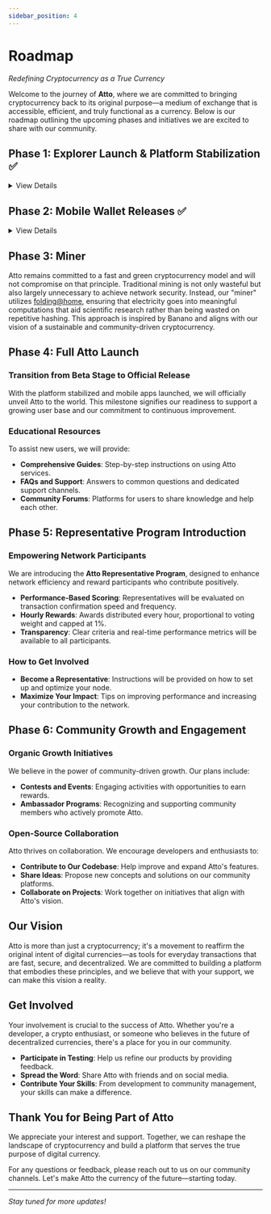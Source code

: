 ```yaml
---
sidebar_position: 4
---
```


# Roadmap

*Redefining Cryptocurrency as a True Currency*

Welcome to the journey of **Atto**, where we are committed to bringing cryptocurrency back to its original purpose—a
medium of exchange that is accessible, efficient, and truly functional as a currency. Below is our roadmap outlining the
upcoming phases and initiatives we are excited to share with our community.

## Phase 1: Explorer Launch & Platform Stabilization ✅

<details>
<summary>View Details</summary>

### Network Explorer Release

We are thrilled to announce the upcoming release of the **Atto Network Explorer**. This tool will provide real-time
visibility into all network transactions and activities, improving transparency and allowing users to monitor the health
and performance of the Atto network.

### Faucet and Wallet Enhancements

Our team is working diligently to make the **Atto Faucet** and **Wallet** robust and user-friendly.

</details>

## Phase 2: Mobile Wallet Releases ✅

<details>
<summary>View Details</summary>
Originally, we planned to develop native Android and iOS wallet applications. After careful consideration and initial development efforts, we’ve concluded our mobile app approach. We’re now pivoting toward a **Web Wallet** solution to provide a more unified and accessible experience.

### Introducing the Atto Web Wallet

- **Cross-Platform Accessibility**: Users will be able to access the Atto Wallet from any modern web browser, removing
  the need for separate native apps.
- **Unified Codebase**: Streamlined development and maintenance, ensuring faster feature updates and security patches.
- **Seamless User Experience**: Designed with simplicity and performance in mind, the Web Wallet will offer a consistent
  interface across devices.

</details>

## Phase 3: Miner

Atto remains committed to a fast and green cryptocurrency model and will not compromise on that principle. Traditional
mining is not only wasteful but also largely unnecessary to achieve network security. Instead, our "miner" utilizes
[folding@home](http://foldingathome.org), ensuring that electricity goes into meaningful computations that aid scientific research rather than being
wasted on repetitive hashing. This approach is inspired by Banano and aligns with our vision of a sustainable and
community-driven cryptocurrency.

## Phase 4: Full Atto Launch

### Transition from Beta Stage to Official Release

With the platform stabilized and mobile apps launched, we will officially unveil Atto to the world. This milestone
signifies our readiness to support a growing user base and our commitment to continuous improvement.

### Educational Resources

To assist new users, we will provide:

- **Comprehensive Guides**: Step-by-step instructions on using Atto services.
- **FAQs and Support**: Answers to common questions and dedicated support channels.
- **Community Forums**: Platforms for users to share knowledge and help each other.

## Phase 5: Representative Program Introduction

### Empowering Network Participants

We are introducing the **Atto Representative Program**, designed to enhance network efficiency and reward participants
who contribute positively.

- **Performance-Based Scoring**: Representatives will be evaluated on transaction confirmation speed and frequency.
- **Hourly Rewards**: Awards distributed every hour, proportional to voting weight and capped at 1%.
- **Transparency**: Clear criteria and real-time performance metrics will be available to all participants.

### How to Get Involved

- **Become a Representative**: Instructions will be provided on how to set up and optimize your node.
- **Maximize Your Impact**: Tips on improving performance and increasing your contribution to the network.

## Phase 6: Community Growth and Engagement

### Organic Growth Initiatives

We believe in the power of community-driven growth. Our plans include:

- **Contests and Events**: Engaging activities with opportunities to earn rewards.
- **Ambassador Programs**: Recognizing and supporting community members who actively promote Atto.

### Open-Source Collaboration

Atto thrives on collaboration. We encourage developers and enthusiasts to:

- **Contribute to Our Codebase**: Help improve and expand Atto's features.
- **Share Ideas**: Propose new concepts and solutions on our community platforms.
- **Collaborate on Projects**: Work together on initiatives that align with Atto's vision.

## Our Vision

Atto is more than just a cryptocurrency; it's a movement to reaffirm the original intent of digital currencies—as tools
for everyday transactions that are fast, secure, and decentralized. We are committed to building a platform that
embodies these principles, and we believe that with your support, we can make this vision a reality.

## Get Involved

Your involvement is crucial to the success of Atto. Whether you're a developer, a crypto enthusiast, or someone who
believes in the future of decentralized currencies, there's a place for you in our community.

- **Participate in Testing**: Help us refine our products by providing feedback.
- **Spread the Word**: Share Atto with friends and on social media.
- **Contribute Your Skills**: From development to community management, your skills can make a difference.

## Thank You for Being Part of Atto

We appreciate your interest and support. Together, we can reshape the landscape of cryptocurrency and build a platform
that serves the true purpose of digital currency.

For any questions or feedback, please reach out to us on our community channels. Let's make Atto the currency of the
future—starting today.

---

*Stay tuned for more updates!*
